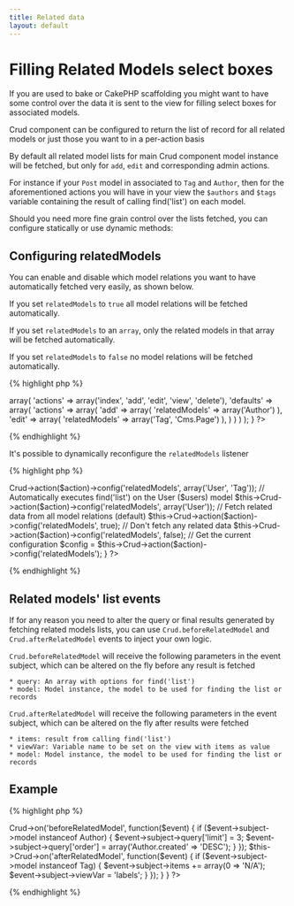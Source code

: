 ```yaml
---
title: Related data
layout: default
---
```


# Filling Related Models select boxes

If you are used to bake or CakePHP scaffolding you might want to have some control over the data it is sent to the view for filling select boxes for associated models.

Crud component can be configured to return the list of record for all related models or just those you want to in a per-action basis

By default all related model lists for main Crud component model instance will be fetched, but only for `add`, `edit` and corresponding admin actions.

For instance if your `Post` model in associated to `Tag` and `Author`, then for the aforementioned actions you will have in your view the `$authors` and `$tags` variable containing the result of calling find('list') on each model.

Should you need more fine grain control over the lists fetched, you can configure statically or use dynamic methods:

## Configuring relatedModels

You can enable and disable which model relations you want to have automatically fetched very easily, as shown below.

If you set `relatedModels` to `true` all model relations will be fetched automatically.

If you set `relatedModels` to an `array`, only the related models in that array will be fetched automatically.

If you set `relatedModels` to `false` no model relations will be fetched automatically.

{% highlight php %}
<?php
class DemoController extends AppController {

 /**
	* List of global controller components
	*
	* @cakephp
	* @var array
	*/
	public $components = array(
		// Enable CRUD actions
		'Crud.Crud' => array(
			'actions' => array('index', 'add',	'edit',	'view',	'delete'),
			'defaults' => array(
				'actions' => array(
					'add' => array(
						'relatedModels' => array('Author')
					),
					'edit' => array(
						'relatedModels' => array('Tag', 'Cms.Page')
					),
				)
			)
		)
	);

}
?>
{% endhighlight %}

It's possible to dynamically reconfigure the `relatedModels` listener

{% highlight php %}
<?php
// This can be changed in beforeFilter and the controller action
public function beforeFilter() {
	// Automatically executes find('list') on the User ($users) and Tag ($tags) models
	$this->Crud->action($action)->config('relatedModels', array('User', 'Tag'));

	// Automatically executes find('list') on the User ($users) model
	$this->Crud->action($action)->config('relatedModels', array('User'));

	// Fetch related data from all model relations (default)
	$this->Crud->action($action)->config('relatedModels', true);

	// Don't fetch any related data
	$this->Crud->action($action)->config('relatedModels', false);

	// Get the current configuration
	$config = $this->Crud->action($action)->config('relatedModels');
}
?>
{% endhighlight %}

## Related models' list events

If for any reason you need to alter the query or final results generated by fetching related models lists, you can use `Crud.beforeRelatedModel` and `Crud.afterRelatedModel` events to inject your own logic.

`Crud.beforeRelatedModel` will receive the following parameters in the event subject, which can be altered on the fly before any result is fetched

	* query: An array with options for find('list')
	* model: Model instance, the model to be used for finding the list or records

`Crud.afterRelatedModel` will receive the following parameters in the event subject, which can be altered on the fly after results were fetched

	* items: result from calling find('list')
	* viewVar: Variable name to be set on the view with items as value
	* model: Model instance, the model to be used for finding the list or records

## Example

{% highlight php %}
<?php
class DemoController extends AppController {
	//...

	public function beforeFilter() {
		parent::beforeFilter();

		//Authors list should only have the 3 most recen items
		$this->Crud->on('beforeRelatedModel', function($event) {
			if ($event->subject->model instanceof Author) {
				$event->subject->query['limit'] = 3;
				$event->subject->query['order'] = array('Author.created' => 'DESC');
			}
		});

		$this->Crud->on('afterRelatedModel', function($event) {
			if ($event->subject->model instanceof Tag) {
				$event->subject->items += array(0 => 'N/A');
				$event->subject->viewVar = 'labels';
			}
		});

	}

}
?>
{% endhighlight %}
